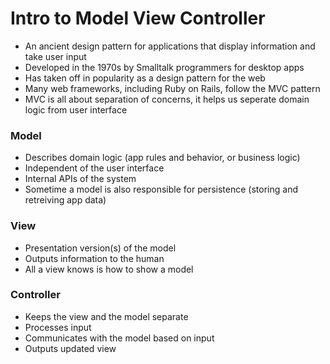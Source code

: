 # Intro to Model View Controller

- An ancient design pattern for applications that display information and take user input
- Developed in the 1970s by Smalltalk programmers for desktop apps
- Has taken off in popularity as a design pattern for the web
- Many web frameworks, including Ruby on Rails, follow the MVC pattern
- MVC is all about separation of concerns, it helps us seperate domain logic from user interface

### Model
- Describes domain logic (app rules and behavior, or business logic)
- Independent of the user interface
- Internal APIs of the system
- Sometime a model is also responsible for persistence (storing and retreiving app data)

### View
- Presentation version(s) of the model
- Outputs information to the human
- All a view knows is how to show a model

### Controller
- Keeps the view and the model separate
- Processes input
- Communicates with the model based on input
- Outputs updated view
